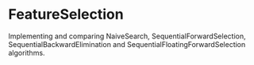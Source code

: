 # FeatureSelection
Implementing and comparing NaiveSearch, SequentialForwardSelection,
SequentialBackwardElimination and SequentialFloatingForwardSelection algorithms.
